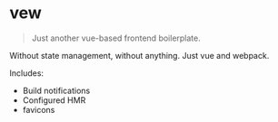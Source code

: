 # vew

> Just another vue-based frontend boilerplate.

Without state management, without anything. Just vue and webpack.

Includes:

- Build notifications
- Configured HMR
- favicons
